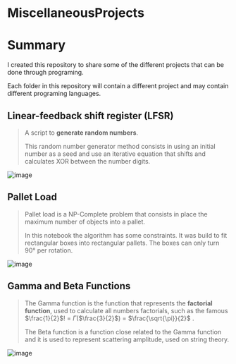# MiscellaneousProjects

# Summary
I created this repository to share some of the different projects that can be done through programing.

Each folder in this repository will contain a different project and may contain different programing languages.


## Linear-feedback shift register (LFSR)
> A script to **generate random numbers**.
>
>   This random number generator method consists in using an initial number as a seed
>and use an iterative equation that shifts and calculates XOR between the number digits.

![image](https://user-images.githubusercontent.com/51878106/141319324-8bfa2c3e-db2a-4126-ac29-1158f751be59.png)


## Pallet Load
> Pallet load is a NP-Complete problem that consists in place the maximum
>number of objects into a pallet.
>
> In this notebook the algorithm has some constraints. It was build to fit rectangular boxes
> into rectangular pallets. The boxes can only turn 90° per rotation.


![image](https://user-images.githubusercontent.com/51878106/141319139-fce49ba7-e4a5-4882-9be2-54ff93f423da.png)

## Gamma and Beta Functions
> The Gamma function is the function that represents the **factorial function**, used to calculate all numbers factorials, such as the famous
$\frac{1}{2}$! = $\Gamma$($\frac{3}{2}$) = $\frac{\sqrt{\pi}}{2}$ .
>
> The Beta function is a function close related to the Gamma function and it is used to represent scattering amplitude, used on string theory.
> 
![image](https://user-images.githubusercontent.com/51878106/147366866-1f0652e9-140c-4689-aa66-0eb1bc9a8eae.png)
